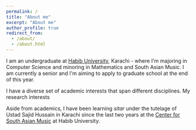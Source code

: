 ```yaml
---
permalink: /
title: "About me"
excerpt: "About me"
author_profile: true
redirect_from: 
  - /about/
  - /about.html
---
```


I am an undergraduate at [Habib University](https://habib.edu.pk/), Karachi - where I'm majoring in Computer Science and minoring in Mathematics and South Asian Music. I am currently a senior and I'm aiming to apply to graduate school at the end of this year. 

I have a diverse set of academic interests that span different disciplines. My research interests 

Aside from academics, I have been learning _sitar_ under the tutelage of Ustad Sajid Hussain in Karachi since the last two years at the [Center for South Asian Music](https://habib.edu.pk/music/) at Habib University. 